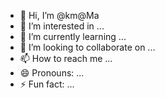 - 👋 Hi, I’m @km@Ma
- 👀 I’m interested in ...
- 🌱 I’m currently learning ...
- 💞️ I’m looking to collaborate on ...
- 📫 How to reach me ...
- 😄 Pronouns: ...
- ⚡ Fun fact: ...

<!---
abcdefjklmnop/abcdefjklmnop is a ✨ special ✨ repository because its `README.md` (this file) appears on your GitHub profile.
You can click the Preview link to take a look at your changes.
--->
